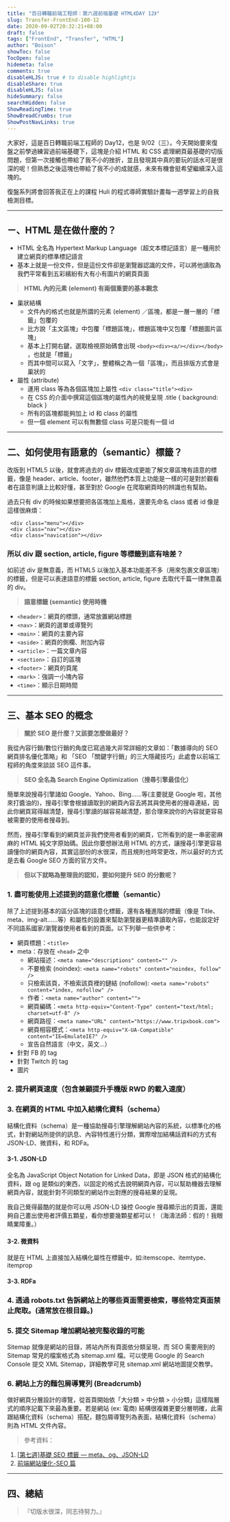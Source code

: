 ```yaml
---
title: "百日轉職前端工程師：第六週前端基礎 HTML《DAY 12》"
slug: Transfer-FrontEnd-100-12
date: 2020-09-02T20:32:21+08:00
draft: false
tags: ["FrontEnd", "Transfer", "HTML"]
author: "Boison"
showToc: false
TocOpen: false
hidemeta: false
comments: true
disableHLJS: true # to disable highlightjs
disableShare: true
disableHLJS: false
hideSummary: false
searchHidden: false
ShowReadingTime: true
ShowBreadCrumbs: true
ShowPostNavLinks: true
---
```


大家好，這是百日轉職前端工程師的 Day12，也是 9/02（三）。今天開始要來復盤之前學過練習過前端基礎下，這塊是介紹 HTML 和 CSS 處理網頁最基礎的切版問題，但第一次接觸也帶給了我不小的挫折，並且發現其中真的要玩的話水可是很深的呢！但熟悉之後這塊也帶給了我不小的成就感，未來有機會挺希望繼續深入這塊的。

復盤系列將會回答我正在上的課程 Huli 的程式導師實驗計畫每一週學習上的自我檢測目標。

---

## ㄧ、HTML 是在做什麼的？

- HTML 全名為 Hypertext Markup Language（超文本標記語言）是一種用於建立網頁的標準標記語言
- 基本上就是一份文件，但是這份文件卻是瀏覽器認識的文件，可以將他讀取為我們平常看到五彩繽紛有大有小有圖片的網頁頁面

> **HTML  內的元素 (element)  有兩個重要的基本觀念**

- 巢狀結構
  - 文件內的格式也就是所謂的元素 (element) ／區塊，都是一層一層的「標籤」包覆的
  - 比方說「主文區塊」中包覆「標題區塊」，標題區塊中又包覆「標題圖片區塊」
  - 基本上打開右鍵，選取檢視原始碼會出現 `<body><div><a/></div></body>` ，也就是「標籤」
  - 而其中間可以寫入「文字」，整體稱之為一個「區塊」，而且排版方式會是巢狀的
- 屬性 (attribute)
  - 運用 class 等為各個區塊加上屬性 `<div class="title"><div>`
  - 在 CSS 的介面中撰寫這個區塊的屬性內的視覺呈現 .title { background: black }
  - 所有的區塊都能夠加上 id 和 class 的屬性
  - 但一個  element  可以有無數個 class 可是只能有一個 id

---

## 二、如何使用有語意的（semantic）標籤？

改版到 HTML5 以後，就會將過去的 div 標籤改成更能了解文章區塊有語意的標籤，像是 header、article、footer，雖然他們本質上功能是一樣的可是對於觀看者在語意判讀上比較好懂，甚至對於 Google 在爬取網頁時的辨識也有幫助。

過去只有 div 的時候如果想要把各區塊加上風格，還要先命名 class 或者 id 像是這樣很麻煩：

```
 <div class="menu"></div>
 <div class="nav"></div>
 <div class="navication"></div>
```

### 所以 div 跟 section, article, figure 等標籤到底有啥差？

如前述 div 是無意義，而 HTML5 以後加入基本功能差不多（用來包裹文章區塊）的標籤，但是可以表達語意的標籤 section, article, figure 去取代千篇一律無意義的 div。

> **語意標籤 (semantic) 使用時機**

- `<header>`：網頁的標頭，通常放置網站標題
- `<nav>`：網頁的選單或導覽列
- `<main>`：網頁的主要內容
- `<aside>`：網頁的側欄、附加內容
- `<article>`：一篇文章內容
- `<section>`：自訂的區塊
- `<footer>`：網頁的頁尾
- `<mark>`：強調一小塊內容
- `<time>`：顯示日期時間

---

## 三、基本 SEO 的概念

> **關於 SEO 是什麼？又該要怎麼做最好？**

我從內容行銷/數位行銷的角度已寫過幾大非常詳細的文章如：「數據導向的 SEO 網頁排名優化策略」和 「SEO 「關鍵字行銷」的三大隱藏技巧」此處會以前端工程師的角度來談談 SEO 這件事。

> **SEO 全名為 Search Engine Optimization（搜尋引擎最佳化）**

簡單來說搜尋引擎諸如 Google、Yahoo、Bing......等(主要就是 Google 啦，其他來打醬油的)，搜尋引擎會根據讀取到的網頁內容去將其與使用者的搜尋連結，因此你網頁寫得越清楚，搜尋引擎讀的越容易越清楚，那合理來說你的內容就更容易被需要的使用者搜尋到。

然而，搜尋引擎看到的網頁並非我們使用者看到的網頁，它所看到的是一串密密麻麻的 HTML 純文字原始碼。因此你要想辦法用 HTML 的方式，讓搜尋引擎更容易讀懂你的網頁內容，其實這部份的水很深，而且規則也時常更改，所以最好的方式是去看 Google SEO 方面的官方文件。

> **但以下就略為整理我的認知，要如何提升 SEO 的分數呢？**

### 1. 盡可能使用上述提到的語意化標籤（semantic）

除了上述提到基本的區分區塊的語意化標籤，還有各種進階的標籤（像是 Title、meta、img-alt......等）和屬性的設置來幫助瀏覽器更精準讀取內容，也能設定好不同語系國家/瀏覽器使用者看到的頁面。以下列舉一些供參考：

- 網頁標題：`<title>`
- meta：存放在 `<head>` 之中
  - 網站描述：`<meta name="descriptions" content="" />`
  - 不要檢索 (noindex): `<meta name="robots" content="noindex, follow" />`
  - 只檢索該頁，不檢索該頁裡的鏈結 (nofollow): `<meta name="robots" content="index, nofollow" />`
  - 作者：`<meta name="author" content="">`
  - 網頁編碼：`<meta http-equiv="Content-Type" content="text/html; charset=utf-8" />`
  - 網頁路徑：`<meta name="URL" content="https://www.tripxbook.com">`
  - 網頁相容模式：`<meta http-equiv="X-UA-Compatible" content="IE=EmulateIE7" />`
  - 宣告自然語言（中文，英文…）
- 針對 FB 的 tag
- 針對 Twitch 的 tag
- 圖片

### 2. 提升網頁速度（包含兼顧提升手機版 RWD 的載入速度）

### 3. 在網頁的 HTML 中加入結構化資料（schema）

結構化資料（schema）是一種協助搜尋引擎理解網站內容的系統，以標準化的格式，針對網站所提供的訊息、內容特性進行分類，實際增加結構話資料的方式有 JSON-LD、微資料，和 RDFa。

#### 3-1. JSON-LD

全名為 JavaScript Object Notation for Linked Data，即是 JSON 格式的結構化資料，跟 og 是類似的東西，以固定的格式去說明網頁內容，可以幫助機器去理解網頁內容，就能針對不同類型的網站作出對應的搜尋結果的呈現。

我自己覺得最酷的就是你可以用 JSON-LD 操控 Google 搜尋顯示出的頁面，還能夠自己畫出使用者評價五顆星，看你想要幾顆星都可以！（海濤法師：假的！我眼睛業障重。）

#### 3-2. 微資料

就是在 HTML 上直接加入結構化屬性在標籤中，如:itemscope、itemtype、itemprop

#### 3-3. RDFa

### 4. 透過 robots.txt 告訴網站上的哪些頁面需要檢索，哪些特定頁面禁止爬取。(通常放在根目錄。)

### 5. 提交 Sitemap 增加網站被完整收錄的可能

Sitemap 就像是網站的目錄，將站內所有頁面依分類呈現，而 SEO 需要用到的 Sitemap 常見的檔案格式為 sitemap.xml 檔。可以使用 Google 的  Search Console  提交 XML Sitemap，詳細教學可見 sitemap.xml 網站地圖提交教學。

### 6. 網站上方的麵包屑導覽列 (Breadcrumb)

做好網頁分層設計的導覽，從首頁開始依「大分類 > 中分類 > 小分類」這樣階層式的順序記載下來最為重要。若是網站 (ex: 電商) 結構很複雜更要分層明確，此需跟結構化資料（schema）搭配，麵包屑導覽列為表面，結構化資料（schema）則為 HTML 文件內容。

> 參考資料：

1. [[第七週]基礎 SEO 標籤 — meta、og、JSON-LD](https://miahsuwork.medium.com/%E7%AC%AC%E4%B8%83%E9%80%B1-%E5%9F%BA%E7%A4%8E-seo-%E6%A8%99%E7%B1%A4-meta-og-json-ld-a0a86d2a39dc)
2. [前端網站優化-SEO 篇](https://zx2515296964.medium.com/seo-%E5%89%8D%E7%AB%AF%E5%B7%A5%E7%A8%8B%E5%B8%AB%E8%99%95%E7%90%86seo%E5%BF%83%E5%BE%97-107ac28f4aa5)

---

## 四、總結

> 『切版水很深，同志待努力。』
